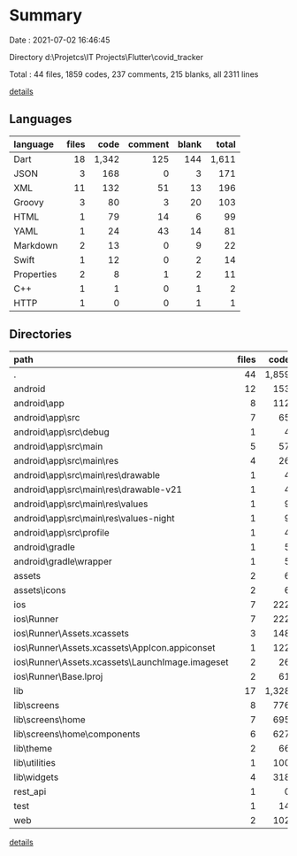 # Summary

Date : 2021-07-02 16:46:45

Directory d:\Projetcs\IT Projects\Flutter\covid_tracker

Total : 44 files,  1859 codes, 237 comments, 215 blanks, all 2311 lines

[details](details.md)

## Languages
| language | files | code | comment | blank | total |
| :--- | ---: | ---: | ---: | ---: | ---: |
| Dart | 18 | 1,342 | 125 | 144 | 1,611 |
| JSON | 3 | 168 | 0 | 3 | 171 |
| XML | 11 | 132 | 51 | 13 | 196 |
| Groovy | 3 | 80 | 3 | 20 | 103 |
| HTML | 1 | 79 | 14 | 6 | 99 |
| YAML | 1 | 24 | 43 | 14 | 81 |
| Markdown | 2 | 13 | 0 | 9 | 22 |
| Swift | 1 | 12 | 0 | 2 | 14 |
| Properties | 2 | 8 | 1 | 2 | 11 |
| C++ | 1 | 1 | 0 | 1 | 2 |
| HTTP | 1 | 0 | 0 | 1 | 1 |

## Directories
| path | files | code | comment | blank | total |
| :--- | ---: | ---: | ---: | ---: | ---: |
| . | 44 | 1,859 | 237 | 215 | 2,311 |
| android | 12 | 153 | 53 | 31 | 237 |
| android\app | 8 | 112 | 52 | 20 | 184 |
| android\app\src | 7 | 65 | 49 | 9 | 123 |
| android\app\src\debug | 1 | 4 | 3 | 1 | 8 |
| android\app\src\main | 5 | 57 | 43 | 7 | 107 |
| android\app\src\main\res | 4 | 26 | 32 | 6 | 64 |
| android\app\src\main\res\drawable | 1 | 4 | 7 | 2 | 13 |
| android\app\src\main\res\drawable-v21 | 1 | 4 | 7 | 2 | 13 |
| android\app\src\main\res\values | 1 | 9 | 9 | 1 | 19 |
| android\app\src\main\res\values-night | 1 | 9 | 9 | 1 | 19 |
| android\app\src\profile | 1 | 4 | 3 | 1 | 8 |
| android\gradle | 1 | 5 | 1 | 1 | 7 |
| android\gradle\wrapper | 1 | 5 | 1 | 1 | 7 |
| assets | 2 | 6 | 0 | 2 | 8 |
| assets\icons | 2 | 6 | 0 | 2 | 8 |
| ios | 7 | 222 | 2 | 9 | 233 |
| ios\Runner | 7 | 222 | 2 | 9 | 233 |
| ios\Runner\Assets.xcassets | 3 | 148 | 0 | 4 | 152 |
| ios\Runner\Assets.xcassets\AppIcon.appiconset | 1 | 122 | 0 | 1 | 123 |
| ios\Runner\Assets.xcassets\LaunchImage.imageset | 2 | 26 | 0 | 3 | 29 |
| ios\Runner\Base.lproj | 2 | 61 | 2 | 2 | 65 |
| lib | 17 | 1,328 | 115 | 137 | 1,580 |
| lib\screens | 8 | 776 | 62 | 59 | 897 |
| lib\screens\home | 7 | 695 | 53 | 53 | 801 |
| lib\screens\home\components | 6 | 627 | 41 | 44 | 712 |
| lib\theme | 2 | 66 | 12 | 14 | 92 |
| lib\utilities | 1 | 100 | 0 | 14 | 114 |
| lib\widgets | 4 | 318 | 36 | 37 | 391 |
| rest_api | 1 | 0 | 0 | 1 | 1 |
| test | 1 | 14 | 10 | 7 | 31 |
| web | 2 | 102 | 14 | 7 | 123 |

[details](details.md)